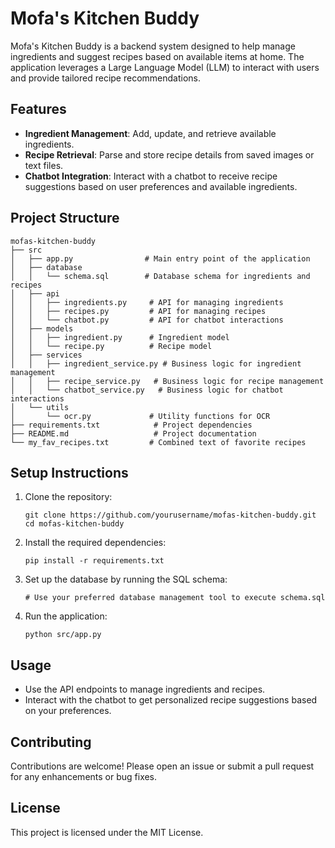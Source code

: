 # Mofa's Kitchen Buddy

Mofa's Kitchen Buddy is a backend system designed to help manage ingredients and suggest recipes based on available items at home. The application leverages a Large Language Model (LLM) to interact with users and provide tailored recipe recommendations.

## Features

- **Ingredient Management**: Add, update, and retrieve available ingredients.
- **Recipe Retrieval**: Parse and store recipe details from saved images or text files.
- **Chatbot Integration**: Interact with a chatbot to receive recipe suggestions based on user preferences and available ingredients.

## Project Structure

```
mofas-kitchen-buddy
├── src
│   ├── app.py                # Main entry point of the application
│   ├── database
│   │   └── schema.sql        # Database schema for ingredients and recipes
│   ├── api
│   │   ├── ingredients.py     # API for managing ingredients
│   │   ├── recipes.py         # API for managing recipes
│   │   └── chatbot.py         # API for chatbot interactions
│   ├── models
│   │   ├── ingredient.py      # Ingredient model
│   │   └── recipe.py          # Recipe model
│   ├── services
│   │   ├── ingredient_service.py # Business logic for ingredient management
│   │   ├── recipe_service.py   # Business logic for recipe management
│   │   └── chatbot_service.py   # Business logic for chatbot interactions
│   └── utils
│       └── ocr.py             # Utility functions for OCR
├── requirements.txt            # Project dependencies
├── README.md                   # Project documentation
└── my_fav_recipes.txt         # Combined text of favorite recipes
```

## Setup Instructions

1. Clone the repository:
   ```
   git clone https://github.com/yourusername/mofas-kitchen-buddy.git
   cd mofas-kitchen-buddy
   ```

2. Install the required dependencies:
   ```
   pip install -r requirements.txt
   ```

3. Set up the database by running the SQL schema:
   ```
   # Use your preferred database management tool to execute schema.sql
   ```

4. Run the application:
   ```
   python src/app.py
   ```

## Usage

- Use the API endpoints to manage ingredients and recipes.
- Interact with the chatbot to get personalized recipe suggestions based on your preferences.

## Contributing

Contributions are welcome! Please open an issue or submit a pull request for any enhancements or bug fixes.

## License

This project is licensed under the MIT License.